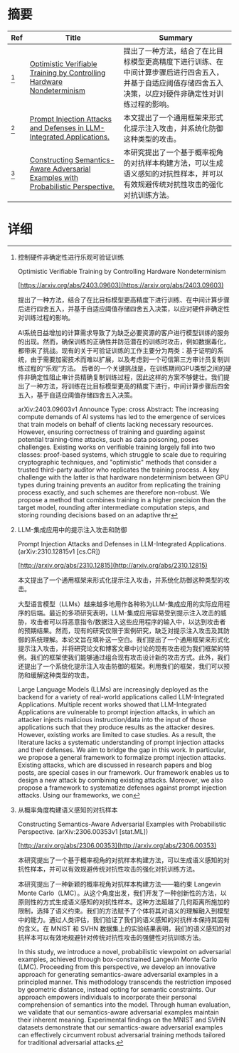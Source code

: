 # 摘要

| Ref | Title | Summary |
| --- | --- | --- |
| [^1] | [Optimistic Verifiable Training by Controlling Hardware Nondeterminism](https://arxiv.org/abs/2403.09603) | 提出了一种方法，结合了在比目标模型更高精度下进行训练、在中间计算步骤后进行四舍五入，并基于自适应阈值存储四舍五入决策，以应对硬件非确定性对训练过程的影响。 |
| [^2] | [Prompt Injection Attacks and Defenses in LLM-Integrated Applications.](http://arxiv.org/abs/2310.12815) | 本文提出了一个通用框架来形式化提示注入攻击，并系统化防御这种类型的攻击。 |
| [^3] | [Constructing Semantics-Aware Adversarial Examples with Probabilistic Perspective.](http://arxiv.org/abs/2306.00353) | 本研究提出了一个基于概率视角的对抗样本构建方法，可以生成语义感知的对抗性样本，并可以有效规避传统对抗性攻击的强化对抗训练方法。 |

# 详细

[^1]: 控制硬件非确定性进行乐观可验证训练

    Optimistic Verifiable Training by Controlling Hardware Nondeterminism

    [https://arxiv.org/abs/2403.09603](https://arxiv.org/abs/2403.09603)

    提出了一种方法，结合了在比目标模型更高精度下进行训练、在中间计算步骤后进行四舍五入，并基于自适应阈值存储四舍五入决策，以应对硬件非确定性对训练过程的影响。

    

    AI系统日益增加的计算需求导致了为缺乏必要资源的客户进行模型训练的服务的出现。然而，确保训练的正确性并防范潜在的训练时攻击，例如数据毒化，都带来了挑战。现有的关于可验证训练的工作主要分为两类：基于证明的系统，由于需要加密技术而难以扩展，以及考虑到一个可信第三方审计员复制训练过程的“乐观”方法。 后者的一个关键挑战是，在训练期间GPU类型之间的硬件非确定性阻止审计员精确复制训练过程，因此这样的方案不够健壮。我们提出了一种方法，将训练在比目标模型更高的精度下进行，中间计算步骤后四舍五入，基于自适应阈值存储四舍五入决策。

    arXiv:2403.09603v1 Announce Type: cross  Abstract: The increasing compute demands of AI systems has led to the emergence of services that train models on behalf of clients lacking necessary resources. However, ensuring correctness of training and guarding against potential training-time attacks, such as data poisoning, poses challenges. Existing works on verifiable training largely fall into two classes: proof-based systems, which struggle to scale due to requiring cryptographic techniques, and "optimistic" methods that consider a trusted third-party auditor who replicates the training process. A key challenge with the latter is that hardware nondeterminism between GPU types during training prevents an auditor from replicating the training process exactly, and such schemes are therefore non-robust. We propose a method that combines training in a higher precision than the target model, rounding after intermediate computation steps, and storing rounding decisions based on an adaptive thr
    
[^2]: LLM-集成应用中的提示注入攻击和防御

    Prompt Injection Attacks and Defenses in LLM-Integrated Applications. (arXiv:2310.12815v1 [cs.CR])

    [http://arxiv.org/abs/2310.12815](http://arxiv.org/abs/2310.12815)

    本文提出了一个通用框架来形式化提示注入攻击，并系统化防御这种类型的攻击。

    

    大型语言模型（LLMs）越来越多地用作各种称为LLM-集成应用的实际应用程序的后端。最近的多项研究表明，LLM-集成应用容易受到提示注入攻击的威胁，攻击者可以将恶意指令/数据注入这些应用程序的输入中，以达到攻击者的预期结果。然而，现有的研究仅限于案例研究，缺乏对提示注入攻击及其防御的系统理解。本论文旨在填补这一空白。我们提出了一个通用框架来形式化提示注入攻击，并将研究论文和博客文章中讨论的现有攻击视为我们框架的特例。我们的框架使我们能够通过组合现有攻击设计新的攻击方式。此外，我们还提出了一个系统化提示注入攻击防御的框架。利用我们的框架，我们可以预防和缓解这种类型的攻击。

    Large Language Models (LLMs) are increasingly deployed as the backend for a variety of real-world applications called LLM-Integrated Applications. Multiple recent works showed that LLM-Integrated Applications are vulnerable to prompt injection attacks, in which an attacker injects malicious instruction/data into the input of those applications such that they produce results as the attacker desires. However, existing works are limited to case studies. As a result, the literature lacks a systematic understanding of prompt injection attacks and their defenses. We aim to bridge the gap in this work. In particular, we propose a general framework to formalize prompt injection attacks. Existing attacks, which are discussed in research papers and blog posts, are special cases in our framework. Our framework enables us to design a new attack by combining existing attacks. Moreover, we also propose a framework to systematize defenses against prompt injection attacks. Using our frameworks, we con
    
[^3]: 从概率角度构建语义感知的对抗样本

    Constructing Semantics-Aware Adversarial Examples with Probabilistic Perspective. (arXiv:2306.00353v1 [stat.ML])

    [http://arxiv.org/abs/2306.00353](http://arxiv.org/abs/2306.00353)

    本研究提出了一个基于概率视角的对抗样本构建方法，可以生成语义感知的对抗性样本，并可以有效规避传统对抗性攻击的强化对抗训练方法。

    

    本研究提出了一种新颖的概率视角对抗样本构建方法——箱约束 Langevin Monte Carlo（LMC）。从这个角度出发，我们开发了一种创新性的方法，以原则性的方式生成语义感知的对抗性样本。这种方法超越了几何距离所施加的限制，选择了语义约束。我们的方法赋予了个体将其对语义的理解融入到模型中的能力。通过人类评估，我们验证了我们的语义感知的对抗样本保持其固有的含义。在 MNIST 和 SVHN 数据集上的实验结果表明，我们的语义感知的对抗样本可以有效地规避针对传统对抗性攻击的强健性对抗训练方法。

    In this study, we introduce a novel, probabilistic viewpoint on adversarial examples, achieved through box-constrained Langevin Monte Carlo (LMC). Proceeding from this perspective, we develop an innovative approach for generating semantics-aware adversarial examples in a principled manner. This methodology transcends the restriction imposed by geometric distance, instead opting for semantic constraints. Our approach empowers individuals to incorporate their personal comprehension of semantics into the model. Through human evaluation, we validate that our semantics-aware adversarial examples maintain their inherent meaning. Experimental findings on the MNIST and SVHN datasets demonstrate that our semantics-aware adversarial examples can effectively circumvent robust adversarial training methods tailored for traditional adversarial attacks.
    

